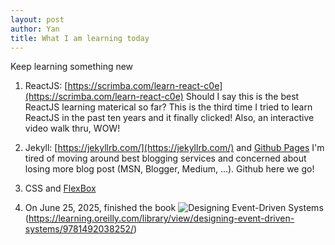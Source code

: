 ```yaml
---
layout: post
author: Yan
title: What I am learning today
---
```


Keep learning something new

1. ReactJS: [https://scrimba.com/learn-react-c0e](https://scrimba.com/learn-react-c0e) Should I say this is the best ReactJS learning materical so far? This is the third time I tried to learn ReactJS in the past ten years and it finally clicked! Also, an interactive video walk thru, WOW!

2. Jekyll: [https://jekyllrb.com/](https://jekyllrb.com/) and [Github Pages](https://docs.github.com/en/pages/setting-up-a-github-pages-site-with-jekyll/about-github-pages-and-jekyll) I'm tired of moving around best blogging services and concerned about losing more blog post (MSN, Blogger, Medium, ...). Github here we go!

3. CSS and [FlexBox](https://css-tricks.com/snippets/css/a-guide-to-flexbox/)

4. On June 25, 2025, finished the book ![Designing Event-Driven Systems](https://learning.oreilly.com/covers/urn:orm:book:9781492038252/400w/)(https://learning.oreilly.com/library/view/designing-event-driven-systems/9781492038252/)